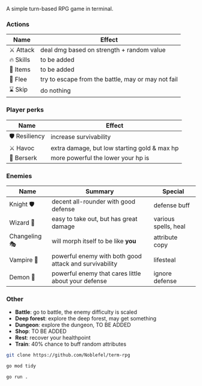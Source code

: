 A simple turn-based RPG game in terminal.

### Actions

| Name      | Effect                                             |
| --------- | -------------------------------------------------- |
| ⚔️ Attack | deal dmg based on strength + random value          |
| 🔥 Skills | to be added                                        |
| 🧰 Items  | to be added                                        |
| 🏃 Flee   | try to escape from the battle, may or may not fail |
| ⌛ Skip   | do nothing                                         |

### Player perks

| Name          | Effect                                       |
| ------------- | -------------------------------------------- |
| 🛡️ Resiliency | increase survivability                       |
| ⚔️ Havoc      | extra damage, but low starting gold & max hp |
| 🐻 Berserk    | more powerful the lower your hp is           |

### Enemies

| Name          | Summary                                                | Special              |
| ------------- | ------------------------------------------------------ | -------------------- |
| Knight 🛡️     | decent all-rounder with good defense                   | defense buff         |
| Wizard 🧙     | easy to take out, but has great damage                 | various spells, heal |
| Changeling 🎭 | will morph itself to be like **you**                   | attribute copy       |
| Vampire 🧛    | powerful enemy with both good attack and survivability | lifesteal            |
| Demon 👹      | powerful enemy that cares little about your defense    | ignore defense       |

### Other

- **Battle**: go to battle, the enemy difficulty is scaled
- **Deep forest**: explore the deep forest, may get something
- **Dungeon**: explore the dungeon, TO BE ADDED
- **Shop**: TO BE ADDED
- **Rest**: recover your healthpoint
- **Train**: 40% chance to buff random attributes

```bash
git clone https://github.com/Noblefel/term-rpg
```

```sh
go mod tidy
```

```sh
go run .
```
